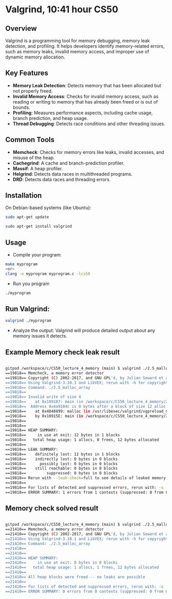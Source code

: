 # Valgrind, 10:41 hour CS50

## Overview
Valgrind is a programming tool for memory debugging, memory leak detection, and profiling. It helps developers identify memory-related errors, such as memory leaks, invalid memory access, and improper use of dynamic memory allocation.

## Key Features
- **Memory Leak Detection**: Detects memory that has been allocated but not properly freed.
- **Invalid Memory Access**: Checks for invalid memory access, such as reading or writing to memory that has already been freed or is out of bounds.
- **Profiling**: Measures performance aspects, including cache usage, branch prediction, and heap usage.
- **Thread Debugging**: Detects race conditions and other threading issues.

## Common Tools
- **Memcheck**: Checks for memory errors like leaks, invalid accesses, and misuse of the heap.
- **Cachegrind**: A cache and branch-prediction profiler.
- **Massif**: A heap profiler.
- **Helgrind**: Detects data races in multithreaded programs.
- **DRD**: Detects data races and threading errors.

## Installation
On Debian-based systems (like Ubuntu):
```sh
sudo apt-get update
```

```sh
sudo apt-get install valgrind
```



## Usage
- Compile your program:

```bash
make myprogram
<or>
clang -o myprogram myprogram.c -lcs50
```


- Run you program

```bash
./myprogram
```

## Run Valgrind:

```bash
valgrind ./myprogram
```


- Analyze the output:
Valgrind will produce detailed output about any memory issues it detects.


## Example Memory check leak result

```bash

gitpod /workspace/c/CS50_lecture_4_memory (main) $ valgrind ./2.5_malloc_array
==19818== Memcheck, a memory error detector
==19818== Copyright (C) 2002-2017, and GNU GPL'd, by Julian Seward et al.
==19818== Using Valgrind-3.18.1 and LibVEX; rerun with -h for copyright info
==19818== Command: ./2.5_malloc_array
==19818== 
==19818== Invalid write of size 4
==19818==    at 0x109187: main (in /workspace/c/CS50_lecture_4_memory/2.5_malloc_array)
==19818==  Address 0x4a9104c is 0 bytes after a block of size 12 alloc'd
==19818==    at 0x4848899: malloc (in /usr/libexec/valgrind/vgpreload_memcheck-amd64-linux.so)
==19818==    by 0x10915E: main (in /workspace/c/CS50_lecture_4_memory/2.5_malloc_array)
==19818== 
==19818== 
==19818== HEAP SUMMARY:
==19818==     in use at exit: 12 bytes in 1 blocks
==19818==   total heap usage: 1 allocs, 0 frees, 12 bytes allocated
==19818== 
==19818== LEAK SUMMARY:
==19818==    definitely lost: 12 bytes in 1 blocks
==19818==    indirectly lost: 0 bytes in 0 blocks
==19818==      possibly lost: 0 bytes in 0 blocks
==19818==    still reachable: 0 bytes in 0 blocks
==19818==         suppressed: 0 bytes in 0 blocks
==19818== Rerun with --leak-check=full to see details of leaked memory
==19818== 
==19818== For lists of detected and suppressed errors, rerun with: -s
==19818== ERROR SUMMARY: 1 errors from 1 contexts (suppressed: 0 from 0)

```


## Memory check solved result

```bash

gitpod /workspace/c/CS50_lecture_4_memory (main) $ valgrind ./2.5_malloc_array
==21410== Memcheck, a memory error detector
==21410== Copyright (C) 2002-2017, and GNU GPL'd, by Julian Seward et al.
==21410== Using Valgrind-3.18.1 and LibVEX; rerun with -h for copyright info
==21410== Command: ./2.5_malloc_array
==21410== 
==21410== 
==21410== HEAP SUMMARY:
==21410==     in use at exit: 0 bytes in 0 blocks
==21410==   total heap usage: 1 allocs, 1 frees, 12 bytes allocated
==21410== 
==21410== All heap blocks were freed -- no leaks are possible
==21410== 
==21410== For lists of detected and suppressed errors, rerun with: -s
==21410== ERROR SUMMARY: 0 errors from 0 contexts (suppressed: 0 from 0)

```